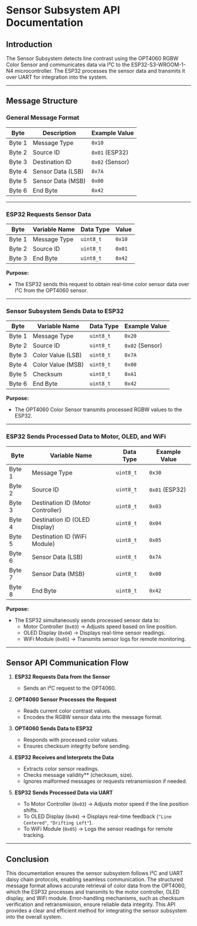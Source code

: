 # Sensor Subsystem API Documentation

## Introduction
The Sensor Subsystem detects line contrast using the OPT4060 RGBW Color Sensor and communicates data via I²C to the ESP32-S3-WROOM-1-N4 microcontroller. The ESP32 processes the sensor data and transmits it over UART for integration into the system.

---

## **Message Structure**

### **General Message Format**
| **Byte** | **Description**       | **Example Value** |
|---------|----------------------|----------------|
| Byte 1  | Message Type          | `0x10` |
| Byte 2  | Source ID             | `0x01` (ESP32) |
| Byte 3  | Destination ID        | `0x02` (Sensor) |
| Byte 4  | Sensor Data (LSB)     | `0x7A` |
| Byte 5  | Sensor Data (MSB)     | `0x00` |
| Byte 6  | End Byte              | `0x42` |

---

### **ESP32 Requests Sensor Data**
| **Byte** | **Variable Name** | **Data Type** | **Value** |
|---------|-----------------|-------------|----------|
| Byte 1  | Message Type    | `uint8_t`   | `0x10`  |
| Byte 2  | Source ID       | `uint8_t`   | `0x01`  |
| Byte 3  | End Byte        | `uint8_t`   | `0x42`  |

**Purpose:**  
- The ESP32 sends this request to obtain real-time color sensor data over I²C from the OPT4060 sensor.

---

### **Sensor Subsystem Sends Data to ESP32**
| **Byte** | **Variable Name** | **Data Type** | **Example Value** |
|---------|-----------------|-------------|----------------|
| Byte 1  | Message Type    | `uint8_t`   | `0x20` |
| Byte 2  | Source ID       | `uint8_t`   | `0x02` (Sensor) |
| Byte 3  | Color Value (LSB) | `uint8_t` | `0x7A` |
| Byte 4  | Color Value (MSB) | `uint8_t` | `0x00` |
| Byte 5  | Checksum        | `uint8_t`   | `0xA1` |
| Byte 6  | End Byte        | `uint8_t`   | `0x42` |

**Purpose:**  
- The OPT4060 Color Sensor transmits processed RGBW values to the ESP32.

---

### **ESP32 Sends Processed Data to Motor, OLED, and WiFi**
| **Byte** | **Variable Name** | **Data Type** | **Example Value** |
|---------|-----------------|-------------|----------------|
| Byte 1  | Message Type    | `uint8_t`   | `0x30` |
| Byte 2  | Source ID       | `uint8_t`   | `0x01` (ESP32) |
| Byte 3  | Destination ID (Motor Controller) | `uint8_t` | `0x03` |
| Byte 4  | Destination ID (OLED Display) | `uint8_t` | `0x04` |
| Byte 5  | Destination ID (WiFi Module) | `uint8_t` | `0x05` |
| Byte 6  | Sensor Data (LSB) | `uint8_t` | `0x7A` |
| Byte 7  | Sensor Data (MSB) | `uint8_t` | `0x00` |
| Byte 8  | End Byte        | `uint8_t`   | `0x42` |

**Purpose:**  
- The ESP32 simultaneously sends processed sensor data to:
  - Motor Controller (`0x03`) → Adjusts speed based on line position.
  - OLED Display (`0x04`) → Displays real-time sensor readings.
  - WiFi Module (`0x05`) → Transmits sensor logs for remote monitoring.

---

## **Sensor API Communication Flow**

1. **ESP32 Requests Data from the Sensor**
   - Sends an I²C request to the OPT4060.

2. **OPT4060 Sensor Processes the Request**
   - Reads current color contrast values.
   - Encodes the RGBW sensor data into the message format.

3. **OPT4060 Sends Data to ESP32**
   - Responds with processed color values.
   - Ensures checksum integrity before sending.

4. **ESP32 Receives and Interprets the Data**
   - Extracts color sensor readings.
   - Checks message validity** (checksum, size).
   - Ignores malformed messages or requests retransmission if needed.

5. **ESP32 Sends Processed Data via UART**
   - To Motor Controller (`0x03`) → Adjusts motor speed if the line position shifts.
   - To OLED Display (`0x04`) → Displays real-time feedback (`"Line Centered"`, `"Drifting Left"`).
   - To WiFi Module (`0x05`) → Logs the sensor readings for remote tracking.
 

---

## **Conclusion**
This documentation ensures the sensor subsystem follows I²C and UART daisy chain protocols, enabling seamless communication. The structured message format allows accurate retrieval of color data from the OPT4060, which the ESP32 processes and transmits to the motor controller, OLED display, and WiFi module. Error-handling mechanisms, such as checksum verification and retransmission, ensure reliable data integrity. This API provides a clear and efficient method for integrating the sensor subsystem into the overall system.
